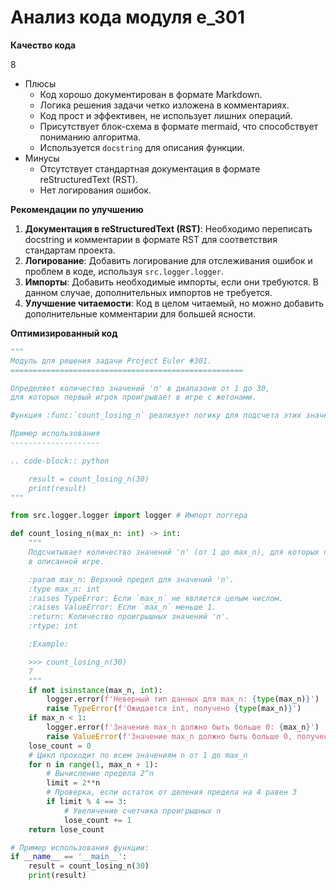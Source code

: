 # Анализ кода модуля e_301

**Качество кода**

8
- Плюсы
    - Код хорошо документирован в формате Markdown.
    - Логика решения задачи четко изложена в комментариях.
    - Код прост и эффективен, не использует лишних операций.
    - Присутствует блок-схема в формате mermaid, что способствует пониманию алгоритма.
    - Используется `docstring` для описания функции.
- Минусы
    - Отсутствует стандартная документация в формате reStructuredText (RST).
    - Нет логирования ошибок.

**Рекомендации по улучшению**

1.  **Документация в reStructuredText (RST)**: Необходимо переписать docstring и комментарии в формате RST для соответствия стандартам проекта.
2.  **Логирование**: Добавить логирование для отслеживания ошибок и проблем в коде, используя `src.logger.logger`.
3.  **Импорты**: Добавить необходимые импорты, если они требуются. В данном случае, дополнительных импортов не требуется.
4.  **Улучшение читаемости**: Код в целом читаемый, но можно добавить дополнительные комментарии для большей ясности.

**Оптимизированный код**

```python
"""
Модуль для решения задачи Project Euler #301.
====================================================

Определяет количество значений 'n' в диапазоне от 1 до 30,
для которых первый игрок проигрывает в игре с жетонами.

Функция :func:`count_losing_n` реализует логику для подсчета этих значений.

Пример использования
--------------------

.. code-block:: python

    result = count_losing_n(30)
    print(result)
"""

from src.logger.logger import logger # Импорт логгера

def count_losing_n(max_n: int) -> int:
    """
    Подсчитывает количество значений 'n' (от 1 до max_n), для которых первый игрок проигрывает
    в описанной игре.

    :param max_n: Верхний предел для значений 'n'.
    :type max_n: int
    :raises TypeError: Если `max_n` не является целым числом.
    :raises ValueError: Если `max_n` меньше 1.
    :return: Количество проигрышных значений 'n'.
    :rtype: int

    :Example:

    >>> count_losing_n(30)
    7
    """
    if not isinstance(max_n, int):
        logger.error(f'Неверный тип данных для max_n: {type(max_n)}')
        raise TypeError(f'Ожидается int, получено {type(max_n)}')
    if max_n < 1:
        logger.error(f'Значение max_n должно быть больше 0: {max_n}')
        raise ValueError(f'Значение max_n должно быть больше 0, получено {max_n}')
    lose_count = 0
    # Цикл проходит по всем значениям n от 1 до max_n
    for n in range(1, max_n + 1):
        # Вычисление предела 2^n
        limit = 2**n
        # Проверка, если остаток от деления предела на 4 равен 3
        if limit % 4 == 3:
            # Увеличение счетчика проигрышных n
            lose_count += 1
    return lose_count

# Пример использования функции:
if __name__ == '__main__':
    result = count_losing_n(30)
    print(result)
```